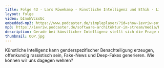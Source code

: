 ```yaml
---
title: Folge 43 - Lars Röwekamp - Künstliche Intelligenz und Ethik - Live von der OOP 
layout: folge
video: bInoWVcssUc
embedded-mp3: https://www.podcaster.de/simpleplayer/?id=show~1evriw~software-architektur-im-stream~pod-603281de977d5507471872&v=1614151242
mp3: https://1evriw.podcaster.de/software-architektur-im-stream/media/Roewekamp.mp3
description: Gerade bei künstlicher Intelligenz stellt sich die Frage nach der Ethik.
thumbnail: OOP.jpg
---
```


Künstliche Intelligenz kann genderspezifischer Benachteiligung
erzeugen, offenkundig rassistisch sein, Fake-News und Deep-Fakes
generieren. Wie können wir uns dagegen wehren?


